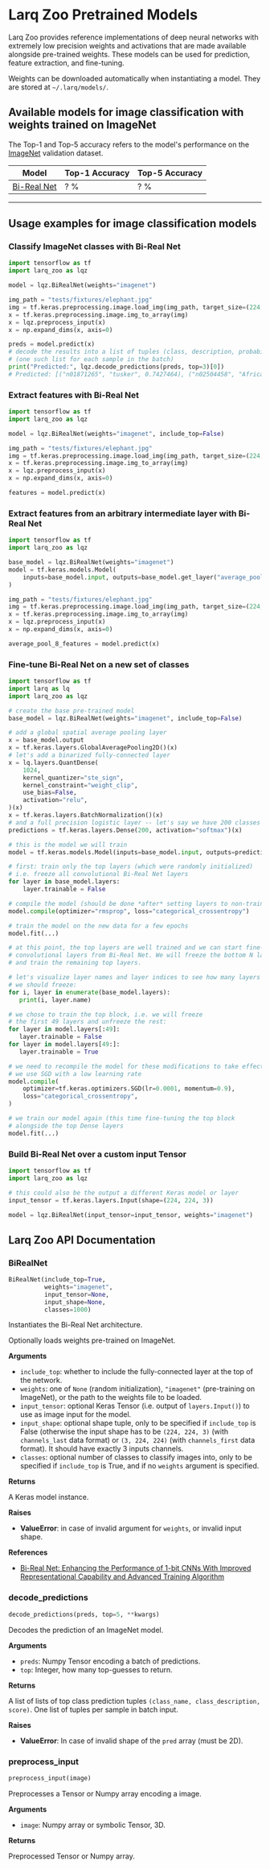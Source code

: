 # Larq Zoo Pretrained Models

Larq Zoo provides reference implementations of deep neural networks with extremely low precision weights and activations that are made available alongside pre-trained weights.
These models can be used for prediction, feature extraction, and fine-tuning.

Weights can be downloaded automatically when instantiating a model. They are stored at `~/.larq/models/`.

## Available models for image classification with weights trained on ImageNet

The Top-1 and Top-5 accuracy refers to the model's performance on the [ImageNet](http://image-net.org/) validation dataset.

| Model                     | Top-1 Accuracy | Top-5 Accuracy |
| ------------------------- | -------------- | -------------- |
| [Bi-Real Net](#BiRealNet) | ? %            | ? %            |

---

## Usage examples for image classification models

### Classify ImageNet classes with Bi-Real Net

```python
import tensorflow as tf
import larq_zoo as lqz

model = lqz.BiRealNet(weights="imagenet")

img_path = "tests/fixtures/elephant.jpg"
img = tf.keras.preprocessing.image.load_img(img_path, target_size=(224, 224))
x = tf.keras.preprocessing.image.img_to_array(img)
x = lqz.preprocess_input(x)
x = np.expand_dims(x, axis=0)

preds = model.predict(x)
# decode the results into a list of tuples (class, description, probability)
# (one such list for each sample in the batch)
print("Predicted:", lqz.decode_predictions(preds, top=3)[0])
# Predicted: [("n01871265", "tusker", 0.7427464), ("n02504458", "African_elephant", 0.19439144), ("n02504013", "Indian_elephant", 0.058899447)]
```

### Extract features with Bi-Real Net

```python
import tensorflow as tf
import larq_zoo as lqz

model = lqz.BiRealNet(weights="imagenet", include_top=False)

img_path = "tests/fixtures/elephant.jpg"
img = tf.keras.preprocessing.image.load_img(img_path, target_size=(224, 224))
x = tf.keras.preprocessing.image.img_to_array(img)
x = lqz.preprocess_input(x)
x = np.expand_dims(x, axis=0)

features = model.predict(x)
```

### Extract features from an arbitrary intermediate layer with Bi-Real Net

```python
import tensorflow as tf
import larq_zoo as lqz

base_model = lqz.BiRealNet(weights="imagenet")
model = tf.keras.models.Model(
    inputs=base_model.input, outputs=base_model.get_layer("average_pooling2d_8").output
)

img_path = "tests/fixtures/elephant.jpg"
img = tf.keras.preprocessing.image.load_img(img_path, target_size=(224, 224))
x = tf.keras.preprocessing.image.img_to_array(img)
x = lqz.preprocess_input(x)
x = np.expand_dims(x, axis=0)

average_pool_8_features = model.predict(x)
```

### Fine-tune Bi-Real Net on a new set of classes

```python
import tensorflow as tf
import larq as lq
import larq_zoo as lqz

# create the base pre-trained model
base_model = lqz.BiRealNet(weights="imagenet", include_top=False)

# add a global spatial average pooling layer
x = base_model.output
x = tf.keras.layers.GlobalAveragePooling2D()(x)
# let's add a binarized fully-connected layer
x = lq.layers.QuantDense(
    1024,
    kernel_quantizer="ste_sign",
    kernel_constraint="weight_clip",
    use_bias=False,
    activation="relu",
)(x)
x = tf.keras.layers.BatchNormalization()(x)
# and a full precision logistic layer -- let's say we have 200 classes
predictions = tf.keras.layers.Dense(200, activation="softmax")(x)

# this is the model we will train
model = tf.keras.models.Model(inputs=base_model.input, outputs=predictions)

# first: train only the top layers (which were randomly initialized)
# i.e. freeze all convolutional Bi-Real Net layers
for layer in base_model.layers:
    layer.trainable = False

# compile the model (should be done *after* setting layers to non-trainable)
model.compile(optimizer="rmsprop", loss="categorical_crossentropy")

# train the model on the new data for a few epochs
model.fit(...)

# at this point, the top layers are well trained and we can start fine-tuning
# convolutional layers from Bi-Real Net. We will freeze the bottom N layers
# and train the remaining top layers.

# let's visualize layer names and layer indices to see how many layers
# we should freeze:
for i, layer in enumerate(base_model.layers):
   print(i, layer.name)

# we chose to train the top block, i.e. we will freeze
# the first 49 layers and unfreeze the rest:
for layer in model.layers[:49]:
   layer.trainable = False
for layer in model.layers[49:]:
   layer.trainable = True

# we need to recompile the model for these modifications to take effect
# we use SGD with a low learning rate
model.compile(
    optimizer=tf.keras.optimizers.SGD(lr=0.0001, momentum=0.9),
    loss="categorical_crossentropy",
)

# we train our model again (this time fine-tuning the top block
# alongside the top Dense layers
model.fit(...)
```

### Build Bi-Real Net over a custom input Tensor

```python
import tensorflow as tf
import larq_zoo as lqz

# this could also be the output a different Keras model or layer
input_tensor = tf.keras.layers.Input(shape=(224, 224, 3))

model = lqz.BiRealNet(input_tensor=input_tensor, weights="imagenet")
```

## Larq Zoo API Documentation

### BiRealNet<a class="headerlink code-link" style="float:right;" href="https://github.com/plumerai/larq-zoo/blob/master/larq_zoo/birealnet.py#L99" title="Source code"></a>

```python
BiRealNet(include_top=True,
          weights="imagenet",
          input_tensor=None,
          input_shape=None,
          classes=1000)
```

Instantiates the Bi-Real Net architecture.

Optionally loads weights pre-trained on ImageNet.

**Arguments**

- `include_top`: whether to include the fully-connected layer at the top of the network.
- `weights`: one of `None` (random initialization), `"imagenet"` (pre-training on
  ImageNet), or the path to the weights file to be loaded.
- `input_tensor`: optional Keras Tensor (i.e. output of `layers.Input()`) to use as
  image input for the model.
- `input_shape`: optional shape tuple, only to be specified if `include_top` is False
  (otherwise the input shape has to be `(224, 224, 3)` (with `channels_last` data
  format) or `(3, 224, 224)` (with `channels_first` data format).
  It should have exactly 3 inputs channels.
- `classes`: optional number of classes to classify images into, only to be specified
  if `include_top` is True, and if no `weights` argument is specified.

**Returns**

A Keras model instance.

**Raises**

- **ValueError**: in case of invalid argument for `weights`, or invalid input shape.

**References**

- [Bi-Real Net: Enhancing the Performance of 1-bit CNNs With Improved
  Representational Capability and Advanced Training
  Algorithm](https://arxiv.org/abs/1808.00278)

### decode_predictions<a class="headerlink code-link" style="float:right;" href="https://github.com/keras-team/keras-applications/blob/master/keras_applications/imagenet_utils.py#L198" title="Source code"></a>

```python
decode_predictions(preds, top=5, **kwargs)
```

Decodes the prediction of an ImageNet model.

**Arguments**

- `preds`: Numpy Tensor encoding a batch of predictions.
- `top`: Integer, how many top-guesses to return.

**Returns**

A list of lists of top class prediction tuples `(class_name, class_description, score)`. One list of tuples per sample in batch input.

**Raises**

- **ValueError**: In case of invalid shape of the `pred` array (must be 2D).

### preprocess_input<a class="headerlink code-link" style="float:right;" href="https://github.com/plumerai/larq-zoo/blob/master/larq_zoo/data.py#L33" title="Source code"></a>

```python
preprocess_input(image)
```

Preprocesses a Tensor or Numpy array encoding a image.

**Arguments**

- `image`: Numpy array or symbolic Tensor, 3D.

**Returns**

Preprocessed Tensor or Numpy array.
